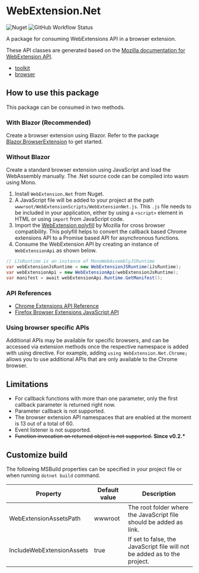 # WebExtension.Net
![Nuget](https://img.shields.io/nuget/v/WebExtension.Net?style=flat-square&color=blue)
![GitHub Workflow Status](https://img.shields.io/github/workflow/status/mingyaulee/WebExtension.Net/Build?style=flat-square&color=blue)

A package for consuming WebExtensions API in a browser extension.

These API classes are generated based on the [Mozilla documentation for WebExtension API](https://firefox-source-docs.mozilla.org/toolkit/components/extensions/webextensions/index.html).

- [toolkit](https://searchfox.org/mozilla-central/source/toolkit/components/extensions/ext-toolkit.json)
- [browser](https://searchfox.org/mozilla-central/source/browser/components/extensions/ext-browser.json)

## How to use this package
This package can be consumed in two methods.

### With Blazor (Recommended)
Create a browser extension using Blazor. Refer to the package [Blazor.BrowserExtension](https://github.com/mingyaulee/Blazor.BrowserExtension) to get started.

### Without Blazor
Create a standard browser extension using JavaScript and load the WebAssembly manually. The .Net source code can be compiled into wasm using Mono.

1. Install `WebExtension.Net` from Nuget.
2. A JavaScript file will be added to your project at the path `wwwroot/WebExtensionScripts/WebExtensionNet.js`. This `.js` file needs to be included in your  application, either by using a `<script>` element in HTML or using `import` from JavaScript code.
3. Import the [WebExtension polyfill](https://github.com/mozilla/webextension-polyfill) by Mozilla for cross browser compatibility. This polyfill helps to convert the callback based Chrome extensions API to a Promise based API for asynchronous functions.
4. Consume the WebExtension API by creating an instance of `WebExtensionApi` as shown below.

```csharp
// iJsRuntime is an instance of MonoWebAssemblyJSRuntime
var webExtensionJsRuntime = new WebExtensionJSRuntime(iJsRuntime);
var webExtensionApi = new WebExtensionApi(webExtensionJsRuntime);
var manifest = await webExtensionApi.Runtime.GetManifest();
```

### API References
- [Chrome Extensions API Reference](https://developer.chrome.com/docs/extensions/reference/)
- [Firefox Browser Extensions JavaScript API](https://developer.mozilla.org/en-US/docs/Mozilla/Add-ons/WebExtensions/API)

### Using browser specific APIs
Additional APIs may be available for specific browsers, and can be accessed via extension methods once the respective namespace is added with using directive. For example, adding `using WebExtension.Net.Chrome;` allows you to use additional APIs that are only available to the Chrome browser.

## Limitations

- For callback functions with more than one parameter, only the first callback parameter is returned right now.
- Parameter callback is not supported.
- The browser extension API namespaces that are enabled at the moment is 13 out of a total of 60.
- Event listener is not supported.
- ~~Function invocation on returned object is not supported.~~ __Since v0.2.*__

## Customize build

The following MSBuild properties can be specified in your project file or when running `dotnet build` command.

| Property                  | Default value | Description                                                               |
| ------------------------- | ------------- | ------------------------------------------------------------------------- |
| WebExtensionAssetsPath    | wwwroot       | The root folder where the JavaScript file should be added as link.        |
| IncludeWebExtensionAssets | true          | If set to false, the JavaScript file will not be added as to the project. |